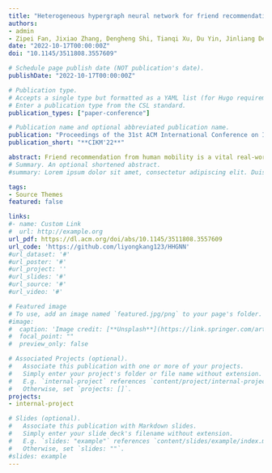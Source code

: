 ```yaml
---
title: "Heterogeneous hypergraph neural network for friend recommendation with human mobility"
authors:
- admin
- Zipei Fan, Jixiao Zhang, Dengheng Shi, Tianqi Xu, Du Yin, Jinliang Deng, Xuan Song
date: "2022-10-17T00:00:00Z"
doi: "10.1145/3511808.3557609"

# Schedule page publish date (NOT publication's date).
publishDate: "2022-10-17T00:00:00Z"

# Publication type.
# Accepts a single type but formatted as a YAML list (for Hugo requirements).
# Enter a publication type from the CSL standard.
publication_types: ["paper-conference"]

# Publication name and optional abbreviated publication name.
publication: "Proceedings of the 31st ACM International Conference on Information & Knowledge Management"
publication_short: "**CIKM'22**"

abstract: Friend recommendation from human mobility is a vital real-world application of location-based social networks (LBSN). It is necessary to recognize patterns from human mobility to assist friend recommendation because previous works have shown complex relations between them. However, most of previous works either modelled social networks and user trajectories separately, or only used classical simple graph-based methods with an edge linking two nodes that cannot fully model the complex data structure of LBSN. Inspired by the fact that hyperedges can connect multiple nodes of different types, we model user trajectories and check-in records as hyperedges in a novel heterogeneous LBSN hypergraph to represent complex spatio-temporal information. And then, we design a type-specific attention mechanism for an end-to-end trainable heterogeneous hypergraph neural network (HHGNN) with supervised contrastive learning, which can learn hypergraph node embedding for the next friend recommendation task. At last, our model HHGNN outperforms the state-of-the-art methods on four real-world city datasets, while ablation studies also confirm the effectiveness of each model part.
# Summary. An optional shortened abstract.
#summary: Lorem ipsum dolor sit amet, consectetur adipiscing elit. Duis posuere tellus ac convallis placerat. Proin tincidunt magna sed ex sollicitudin condimentum.

tags:
- Source Themes
featured: false

links:
#- name: Custom Link
#  url: http://example.org
url_pdf: https://dl.acm.org/doi/abs/10.1145/3511808.3557609
url_code: 'https://github.com/liyongkang123/HHGNN'
#url_dataset: '#'
#url_poster: '#'
#url_project: ''
#url_slides: '#'
#url_source: '#'
#url_video: '#'

# Featured image
# To use, add an image named `featured.jpg/png` to your page's folder. 
#image:
#  caption: 'Image credit: [**Unsplash**](https://link.springer.com/article/10.1007/s10707-022-00466-1/figures/3)'
#  focal_point: ""
#  preview_only: false

# Associated Projects (optional).
#   Associate this publication with one or more of your projects.
#   Simply enter your project's folder or file name without extension.
#   E.g. `internal-project` references `content/project/internal-project/index.md`.
#   Otherwise, set `projects: []`.
projects:
- internal-project

# Slides (optional).
#   Associate this publication with Markdown slides.
#   Simply enter your slide deck's filename without extension.
#   E.g. `slides: "example"` references `content/slides/example/index.md`.
#   Otherwise, set `slides: ""`.
#slides: example
---
```

